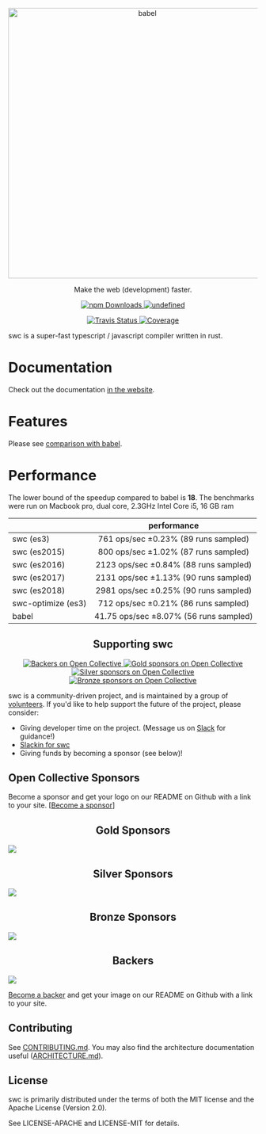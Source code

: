<p align="center">
  <a href="https://swc.rs/">
    <img alt="babel" src="https://raw.githubusercontent.com/swc-project/logo/master/swc.png" width="546">
  </a>
</p>

<p align="center">
   Make the web (development) faster.
</p>

<p align="center">
   <a href="https://www.npmjs.com/package/@swc/core">
      <img alt="npm Downloads" src="https://img.shields.io/npm/dw/@swc/core">
   </a>
    <a href="https://crates.io/crates/swc_ecma_parser">
      <img alt="undefined" src="https://img.shields.io/crates/d/swc_ecma_parser.svg?label=crates.io%20dowloads">
    </a>
</p>
<p align="center">
   <a href="https://travis-ci.com/github/swc-project/swc">
      <img alt="Travis Status" src="https://img.shields.io/travis/swc-project/swc/master.svg?label=travis&maxAge=43200">
   </a>
   <a href="https://codecov.io/gh/swc-project/swc">
      <img alt="Coverage" src="https://codecov.io/gh/swc-project/swc/branch/master/graph/badge.svg">
   </a>
</p>

swc is a super-fast typescript / javascript compiler written in rust.

# Documentation

Check out the documentation [in the website](https://swc.rs/docs/installation).

# Features

Please see [comparison with babel](https://swc.rs/docs/comparison-babel).

# Performance

The lower bound of the speedup compared to babel is **18**. The benchmarks were run on Macbook pro, dual core, 2.3GHz Intel Core i5, 16 GB ram

|                    |              performance               |
| ------------------ | :------------------------------------: |
| swc (es3)          |  761 ops/sec ±0.23% (89 runs sampled)  |
| swc (es2015)       |  800 ops/sec ±1.02% (87 runs sampled)  |
| swc (es2016)       | 2123 ops/sec ±0.84% (88 runs sampled)  |
| swc (es2017)       | 2131 ops/sec ±1.13% (90 runs sampled)  |
| swc (es2018)       | 2981 ops/sec ±0.25% (90 runs sampled)  |
| swc-optimize (es3) |  712 ops/sec ±0.21% (86 runs sampled)  |
| babel              | 41.75 ops/sec ±8.07% (56 runs sampled) |

<h2 align="center">Supporting swc</h2>

<p align="center">
   <a href="#backers">
      <img alt="Backers on Open Collective" src="https://opencollective.com/swc/tiers/backer/badge.svg?label=backer&color=brightgreen" />
   </a>
   <a href="#gold-sponsors">
      <img alt="Gold sponsors on Open Collective" src="https://opencollective.com/swc/tiers/gold-sponsors/badge.svg?label=Gold%20sponsors&color=brightgreen"/>
   </a>
   <a href="#silver-sponsors">
      <img alt="Silver sponsors on Open Collective" src="https://opencollective.com/swc/tiers/silver-sponsors/badge.svg?label=Silver%20sponsors&color=brightgreen"/>
   </a>
   <a href="#bronze-sponsors">
      <img alt="Bronze sponsors on Open Collective" src="https://opencollective.com/swc/tiers/bronze-sponsors/badge.svg?label=Bronze%20sponsors&color=brightgreen"/>
   </a>
</p>

swc is a community-driven project, and is maintained by a group of [volunteers](https://opencollective.com/swc#team). If you'd like to help support the future of the project, please consider:

- Giving developer time on the project. (Message us on [Slack](https://swc-org.slack.com/) for guidance!)
- [Slackin for swc](https://swc-slackin.herokuapp.com)
- Giving funds by becoming a sponsor (see below)!

## Open Collective Sponsors

Become a sponsor and get your logo on our README on Github with a link to your site. [[Become a sponsor](https://opencollective.com/swc#sponsor)]

<h2 id="gold-sponsers" align="center">Gold Sponsors</h2>
<a href="https://opencollective.com/swc">
    <img src="https://opencollective.com/swc/tiers/gold-sponsers.svg?avatarHeight=64">
</a>

<h2 id="silver-sponsers" align="center">Silver Sponsors</h2>
<a href="https://opencollective.com/swc">
    <img src="https://opencollective.com/swc/tiers/silver-sponsers.svg?avatarHeight=64">
</a>

<h2 id="bronze-sponsers" align="center">Bronze Sponsors</h2>
<a href="https://opencollective.com/swc">
    <img src="https://opencollective.com/swc/tiers/bronze-sponsers.svg?avatarHeight=64">
</a>

<h2 id="backers" align="center">Backers</h2>
<a href="https://opencollective.com/swc">
    <img src="https://opencollective.com/swc/tiers/backer.svg?avatarHeight=64">
</a>

[Become a backer](https://opencollective.com/swc#backer) and get your image on our README on Github with a link to your site.

## Contributing

See [CONTRIBUTING.md](CONTRIBUTING.md). You may also find the architecture
documentation useful ([ARCHITECTURE.md](ARCHITECTURE.md)).

## License

swc is primarily distributed under the terms of both the MIT license
and the Apache License (Version 2.0).

See LICENSE-APACHE and LICENSE-MIT for details.

[babel]: https://github.com/babel/babel
[closure compiler]: https://github.com/google/closure-compiler
[rust]: https://www.rust-lang.org
